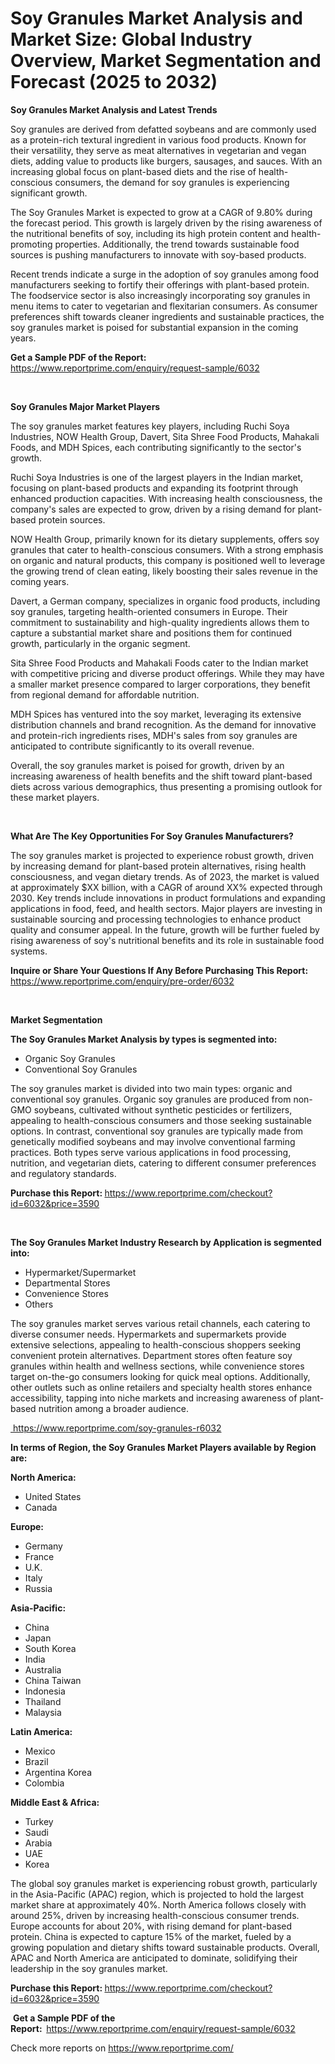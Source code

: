 <p><h1>Soy Granules Market Analysis and Market Size: Global Industry Overview, Market Segmentation and Forecast (2025 to 2032)</h1></p><p><strong>Soy Granules Market Analysis and Latest Trends</strong></p>
<p><p>Soy granules are derived from defatted soybeans and are commonly used as a protein-rich textural ingredient in various food products. Known for their versatility, they serve as meat alternatives in vegetarian and vegan diets, adding value to products like burgers, sausages, and sauces. With an increasing global focus on plant-based diets and the rise of health-conscious consumers, the demand for soy granules is experiencing significant growth.</p><p>The Soy Granules Market is expected to grow at a CAGR of 9.80% during the forecast period. This growth is largely driven by the rising awareness of the nutritional benefits of soy, including its high protein content and health-promoting properties. Additionally, the trend towards sustainable food sources is pushing manufacturers to innovate with soy-based products.</p><p>Recent trends indicate a surge in the adoption of soy granules among food manufacturers seeking to fortify their offerings with plant-based protein. The foodservice sector is also increasingly incorporating soy granules in menu items to cater to vegetarian and flexitarian consumers. As consumer preferences shift towards cleaner ingredients and sustainable practices, the soy granules market is poised for substantial expansion in the coming years.</p></p>
<p><strong>Get a Sample PDF of the Report:&nbsp;</strong> <a href="https://www.reportprime.com/enquiry/request-sample/6032?utm_campaign=3441&utm_medium=2&utm_source=Github&utm_content=ia&utm_term=19032025&utm_id=soy-granules">https://www.reportprime.com/enquiry/request-sample/6032</a></p>
<p>&nbsp;</p>
<p><strong>Soy Granules Major Market Players</strong></p>
<p><p>The soy granules market features key players, including Ruchi Soya Industries, NOW Health Group, Davert, Sita Shree Food Products, Mahakali Foods, and MDH Spices, each contributing significantly to the sector's growth. </p><p>Ruchi Soya Industries is one of the largest players in the Indian market, focusing on plant-based products and expanding its footprint through enhanced production capacities. With increasing health consciousness, the company's sales are expected to grow, driven by a rising demand for plant-based protein sources.</p><p>NOW Health Group, primarily known for its dietary supplements, offers soy granules that cater to health-conscious consumers. With a strong emphasis on organic and natural products, this company is positioned well to leverage the growing trend of clean eating, likely boosting their sales revenue in the coming years.</p><p>Davert, a German company, specializes in organic food products, including soy granules, targeting health-oriented consumers in Europe. Their commitment to sustainability and high-quality ingredients allows them to capture a substantial market share and positions them for continued growth, particularly in the organic segment.</p><p>Sita Shree Food Products and Mahakali Foods cater to the Indian market with competitive pricing and diverse product offerings. While they may have a smaller market presence compared to larger corporations, they benefit from regional demand for affordable nutrition.</p><p>MDH Spices has ventured into the soy market, leveraging its extensive distribution channels and brand recognition. As the demand for innovative and protein-rich ingredients rises, MDH's sales from soy granules are anticipated to contribute significantly to its overall revenue.</p><p>Overall, the soy granules market is poised for growth, driven by an increasing awareness of health benefits and the shift toward plant-based diets across various demographics, thus presenting a promising outlook for these market players.</p></p>
<p>&nbsp;</p>
<p><strong>What Are The Key Opportunities For Soy Granules Manufacturers?</strong></p>
<p><p>The soy granules market is projected to experience robust growth, driven by increasing demand for plant-based protein alternatives, rising health consciousness, and vegan dietary trends. As of 2023, the market is valued at approximately $XX billion, with a CAGR of around XX% expected through 2030. Key trends include innovations in product formulations and expanding applications in food, feed, and health sectors. Major players are investing in sustainable sourcing and processing technologies to enhance product quality and consumer appeal. In the future, growth will be further fueled by rising awareness of soy's nutritional benefits and its role in sustainable food systems.</p></p>
<p><strong>Inquire or Share Your Questions If Any Before Purchasing This Report:</strong> <a href="https://www.reportprime.com/enquiry/pre-order/6032?utm_campaign=3441&utm_medium=2&utm_source=Github&utm_content=ia&utm_term=19032025&utm_id=soy-granules">https://www.reportprime.com/enquiry/pre-order/6032</a></p>
<p>&nbsp;</p>
<p><strong>Market Segmentation</strong></p>
<p><strong>The Soy Granules Market Analysis by types is segmented into:</strong></p>
<p><ul><li>Organic Soy Granules</li><li>Conventional Soy Granules</li></ul></p>
<p><p>The soy granules market is divided into two main types: organic and conventional soy granules. Organic soy granules are produced from non-GMO soybeans, cultivated without synthetic pesticides or fertilizers, appealing to health-conscious consumers and those seeking sustainable options. In contrast, conventional soy granules are typically made from genetically modified soybeans and may involve conventional farming practices. Both types serve various applications in food processing, nutrition, and vegetarian diets, catering to different consumer preferences and regulatory standards.</p></p>
<p><strong>Purchase this Report:&nbsp;</strong><a href="https://www.reportprime.com/checkout?id=6032&price=3590&utm_campaign=3441&utm_medium=2&utm_source=Github&utm_content=ia&utm_term=19032025&utm_id=soy-granules">https://www.reportprime.com/checkout?id=6032&price=3590</a></p>
<p>&nbsp;</p>
<p><strong>The Soy Granules Market Industry Research by Application is segmented into:</strong></p>
<p><ul><li>Hypermarket/Supermarket</li><li>Departmental Stores</li><li>Convenience Stores</li><li>Others</li></ul></p>
<p><p>The soy granules market serves various retail channels, each catering to diverse consumer needs. Hypermarkets and supermarkets provide extensive selections, appealing to health-conscious shoppers seeking convenient protein alternatives. Department stores often feature soy granules within health and wellness sections, while convenience stores target on-the-go consumers looking for quick meal options. Additionally, other outlets such as online retailers and specialty health stores enhance accessibility, tapping into niche markets and increasing awareness of plant-based nutrition among a broader audience.</p></p>
<p><a href="https://www.reportprime.com/soy-granules-r6032?utm_campaign=3441&utm_medium=2&utm_source=Github&utm_content=ia&utm_term=19032025&utm_id=soy-granules">&nbsp;https://www.reportprime.com/soy-granules-r6032</a></p>
<p><strong>In terms of Region, the Soy Granules Market Players available by Region are:</strong></p>
<p>
    <p> <strong> North America: </strong>
        <ul>
            <li>United States</li>
            <li>Canada</li>
        </ul>
        </p> 
    <p> <strong> Europe: </strong>
        <ul>
            <li>Germany</li>
            <li>France</li>
            <li>U.K.</li>
            <li>Italy</li>
            <li>Russia</li>
        </ul>
        </p> 
    <p> <strong> Asia-Pacific: </strong>
        <ul>
            <li>China</li>
            <li>Japan</li>
            <li>South Korea</li>
            <li>India</li>
            <li>Australia</li>
            <li>China Taiwan</li>
            <li>Indonesia</li>
            <li>Thailand</li>
            <li>Malaysia</li>
        </ul>
        </p> 
    <p> <strong> Latin America: </strong>
        <ul>
            <li>Mexico</li>
            <li>Brazil</li>
            <li>Argentina Korea</li>
            <li>Colombia</li>
        </ul>
        </p> 
    <p> <strong> Middle East & Africa: </strong>
        <ul>
            <li>Turkey</li>
            <li>Saudi</li>
            <li>Arabia</li>
            <li>UAE</li>
            <li>Korea</li>
        </ul>
    </p>
    </p>
<p><p>The global soy granules market is experiencing robust growth, particularly in the Asia-Pacific (APAC) region, which is projected to hold the largest market share at approximately 40%. North America follows closely with around 25%, driven by increasing health-conscious consumer trends. Europe accounts for about 20%, with rising demand for plant-based protein. China is expected to capture 15% of the market, fueled by a growing population and dietary shifts toward sustainable products. Overall, APAC and North America are anticipated to dominate, solidifying their leadership in the soy granules market.</p></p>
<p><strong>Purchase this Report: </strong><a href="https://www.reportprime.com/checkout?id=6032&price=3590&utm_campaign=3441&utm_medium=2&utm_source=Github&utm_content=ia&utm_term=19032025&utm_id=soy-granules">https://www.reportprime.com/checkout?id=6032&price=3590</a></p>
<p>&nbsp;<strong>Get a Sample PDF of the Report:&nbsp;&nbsp;</strong><a href="https://www.reportprime.com/enquiry/request-sample/6032?utm_campaign=3441&utm_medium=2&utm_source=Github&utm_content=ia&utm_term=19032025&utm_id=soy-granules">https://www.reportprime.com/enquiry/request-sample/6032</a></p>
<p><strong></strong></p>
<p>Check more reports on <a href="https://www.reportprime.com/?utm_campaign=3441&utm_medium=2&utm_source=Github&utm_content=ia&utm_term=19032025&utm_id=soy-granules">https://www.reportprime.com/</a></p>